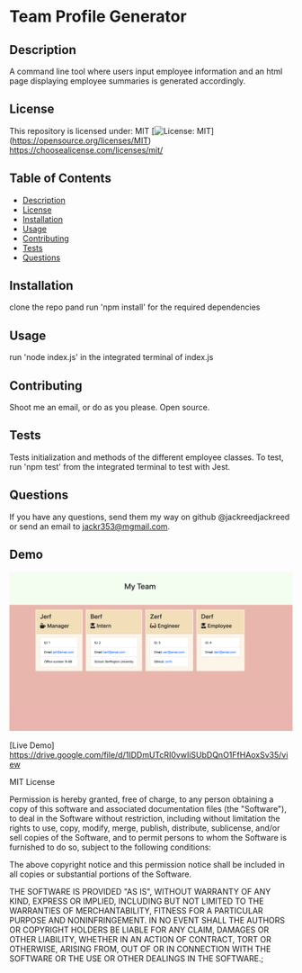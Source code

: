 
  # Team Profile Generator

  ## Description 
  
  A command line tool where users input employee information and an html page displaying employee summaries is generated accordingly.

  ## License 

  This repository is licensed under: MIT 
  [![License: MIT](https://img.shields.io/badge/License-MIT-yellow.svg)]
  (https://opensource.org/licenses/MIT)
  https://choosealicense.com/licenses/mit/
  
  ## Table of Contents
  * [Description](#description)
  * [License](#license)
  * [Installation](#installation)
  * [Usage](#usage)
  * [Contributing](#contributing)
  * [Tests](#tests)
  * [Questions](#questions)

  ## Installation
  
  clone the repo pand run 'npm install' for the required dependencies

  ## Usage 
  
  run 'node index.js' in the integrated terminal of index.js

  ## Contributing 
  
  Shoot me an email, or do as you please. Open source.

  ## Tests
  
  Tests initialization and methods of the different employee classes. To test, run 'npm test' from the integrated terminal to test with Jest. 

  ## Questions 
  
  If you have any questions, send them my way on github @jackreedjackreed or send an email to jackr353@mgmail.com.

 ## Demo 

<img src="./src/team-profile-generator.png" alt="screnshot of application">

[Live Demo] https://drive.google.com/file/d/1IDDmUTcRI0vwIiSUbDQnO1FfHAoxSv35/view

  MIT License

  Permission is hereby granted, free of charge, to any person obtaining a copy
  of this software and associated documentation files (the "Software"), to deal
  in the Software without restriction, including without limitation the rights
  to use, copy, modify, merge, publish, distribute, sublicense, and/or sell
  copies of the Software, and to permit persons to whom the Software is
  furnished to do so, subject to the following conditions:

  The above copyright notice and this permission notice shall be included in all
  copies or substantial portions of the Software.

  THE SOFTWARE IS PROVIDED "AS IS", WITHOUT WARRANTY OF ANY KIND, EXPRESS OR
  IMPLIED, INCLUDING BUT NOT LIMITED TO THE WARRANTIES OF MERCHANTABILITY,
  FITNESS FOR A PARTICULAR PURPOSE AND NONINFRINGEMENT. IN NO EVENT SHALL THE
  AUTHORS OR COPYRIGHT HOLDERS BE LIABLE FOR ANY CLAIM, DAMAGES OR OTHER
  LIABILITY, WHETHER IN AN ACTION OF CONTRACT, TORT OR OTHERWISE, ARISING FROM,
  OUT OF OR IN CONNECTION WITH THE SOFTWARE OR THE USE OR OTHER DEALINGS IN THE
SOFTWARE.;

